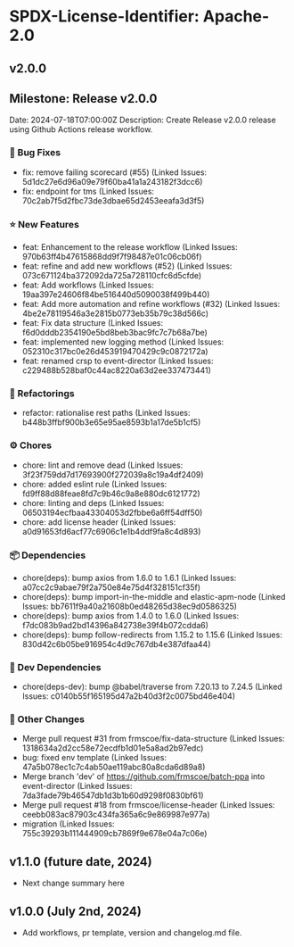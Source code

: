 # SPDX-License-Identifier: Apache-2.0

## v2.0.0

## Milestone: Release v2.0.0
Date: 2024-07-18T07:00:00Z
Description: Create Release v2.0.0 release using Github Actions release workflow.

### 🐞 Bug Fixes

- fix: remove failing scorecard (#55) (Linked Issues: 5d1dc27e6d96a09e79f60ba41a1a243182f3dcc6)
- fix: endpoint for tms (Linked Issues: 70c2ab7f5d2fbc73de3dbae65d2453eeafa3d3f5)

### ⭐️ New Features

- feat: Enhancement to the release workflow (Linked Issues: 970b63ff4b47615868dd9f7f98487e01c06cb06f)
- feat: refine and add new workflows (#52) (Linked Issues: 073c671124ba372092da725a728110cfc6d5cfde)
- feat: Add workflows (Linked Issues: 19aa397e24606f84be516440d5090038f499b440)
- feat: Add more automation and refine workflows (#32) (Linked Issues: 4be2e78119546a3e2815b0773eb35b79c38d566c)
- feat: Fix data structure (Linked Issues: f6d0dddb2354190e5bd8beb3bac9fc7c7b68a7be)
- feat: implemented new logging method (Linked Issues: 052310c317bc0e26d453919470429c9c0872172a)
- feat: renamed crsp to event-director (Linked Issues: c229488b528baf0c44ac8220a63d2ee337473441)

### 🔨 Refactorings

- refactor: rationalise rest paths (Linked Issues: b448b3ffbf900b3e65e95ae8593b1a17de5b1cf5)

### ⚙️ Chores

- chore: lint and remove dead (Linked Issues: 3f23f759dd7d17693900f272039a8c19a4df2409)
- chore: added eslint rule (Linked Issues: fd9ff88d88feae8fd7c9b46c9a8e880dc6121772)
- chore: linting and deps (Linked Issues: 06503194ecfbaa43304053d2fbbe6a6ff54dff50)
- chore: add license header (Linked Issues: a0d91653fd6acf77c6906c1e1b4ddf9fa8c4d893)

### 📦 Dependencies

- chore(deps): bump axios from 1.6.0 to 1.6.1 (Linked Issues: a07cc2c9abae79f2a750e84e75d4f328151cf35f)
- chore(deps): bump import-in-the-middle and elastic-apm-node (Linked Issues: bb7611f9a40a21608b0ed48265d38ec9d0586325)
- chore(deps): bump axios from 1.4.0 to 1.6.0 (Linked Issues: f7dc083b9ad2bd14396a842738e39f4b072cdda6)
- chore(deps): bump follow-redirects from 1.15.2 to 1.15.6 (Linked Issues: 830d42c6b05be916954c4d9c767db4e387dfaa44)

### 🔧 Dev Dependencies

- chore(deps-dev): bump @babel/traverse from 7.20.13 to 7.24.5 (Linked Issues: c0140b55f165195d47a2b40d3f2c0075bd46e404)

### 📝 Other Changes

- Merge pull request #31 from frmscoe/fix-data-structure (Linked Issues: 1318634a2d2cc58e72ecdfb1d01e5a8ad2b97edc)
- bug: fixed env template (Linked Issues: 47a5b078ec1c7c4ab50ae119abc80a8cda6d89a8)
- Merge branch 'dev' of https://github.com/frmscoe/batch-ppa into event-director (Linked Issues: 7da3fade79b46547db1d3b1b60d9298f0830bf61)
- Merge pull request #18 from frmscoe/license-header (Linked Issues: ceebb083ac87903c434fa365a6c9e869987e977a)
- migration (Linked Issues: 755c39293b111444909cb7869f9e678e04a7c06e)

## v1.1.0 (future date, 2024)

* Next change summary here

## v1.0.0 (July 2nd, 2024)

* Add workflows, pr template, version and changelog.md file.
